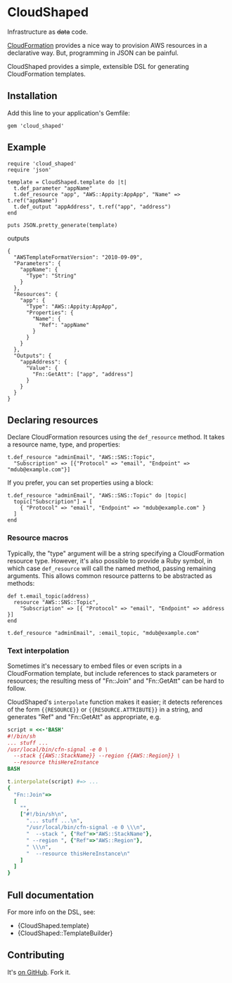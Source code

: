 # CloudShaped

Infrastructure as <del>data</del> code.

[CloudFormation][cloud_formation] provides a nice way to provision AWS resources in a declarative way.  But, programming in JSON can be painful.

CloudShaped provides a simple, extensible DSL for generating CloudFormation templates.

## Installation

Add this line to your application's Gemfile:

    gem 'cloud_shaped'

## Example

    require 'cloud_shaped'
    require 'json'

    template = CloudShaped.template do |t|
      t.def_parameter "appName"
      t.def_resource "app", "AWS::Appity:AppApp", "Name" => t.ref("appName")
      t.def_output "appAddress", t.ref("app", "address")
    end

    puts JSON.pretty_generate(template)

outputs

    {
      "AWSTemplateFormatVersion": "2010-09-09",
      "Parameters": {
        "appName": {
          "Type": "String"
        }
      },
      "Resources": {
        "app": {
          "Type": "AWS::Appity:AppApp",
          "Properties": {
            "Name": {
              "Ref": "appName"
            }
          }
        }
      },
      "Outputs": {
        "appAddress": {
          "Value": {
            "Fn::GetAtt": ["app", "address"]
          }
        }
      }
    }

## Declaring resources

Declare CloudFormation resources using the `def_resource` method.  It takes a resource name, type, and properties:

    t.def_resource "adminEmail", "AWS::SNS::Topic",
      "Subscription" => [{"Protocol" => "email", "Endpoint" => "mdub@example.com"}]

If you prefer, you can set properties using a block:

    t.def_resource "adminEmail", "AWS::SNS::Topic" do |topic|
      topic["Subscription"] = [
        { "Protocol" => "email", "Endpoint" => "mdub@example.com" }
      ]
    end

### Resource macros

Typically, the "type" argument will be a string specifying a CloudFormation resource type.  However, it's also possible to provide a Ruby symbol, in which case `def_resource` will call the named method, passing remaining arguments.  This allows common resource patterns to be abstracted as methods:

    def t.email_topic(address)
      resource "AWS::SNS::Topic",
        "Subscription" => [{ "Protocol" => "email", "Endpoint" => address }]
    end

    t.def_resource "adminEmail", :email_topic, "mdub@example.com"

### Text interpolation

Sometimes it's necessary to embed files or even scripts in a CloudFormation template, but include references to stack parameters or resources; the resulting mess of "Fn::Join" and "Fn::GetAtt" can be hard to follow.

CloudShaped's `interpolate` function makes it easier; it detects references of the form `{{RESOURCE}}` or `{{RESOURCE.ATTRIBUTE}}` in a string, and generates "Ref" and "Fn::GetAtt" as appropriate, e.g.

```ruby
script = <<-'BASH'
#!/bin/sh
... stuff ...
/usr/local/bin/cfn-signal -e 0 \
  --stack {{AWS::StackName}} --region {{AWS::Region}} \
  --resource thisHereInstance
BASH

t.interpolate(script) #=> ...
{
  "Fn::Join"=>
  [
    "",
    ["#!/bin/sh\n",
      "... stuff ...\n",
      "/usr/local/bin/cfn-signal -e 0 \\\n",
      "  --stack ", {"Ref"=>"AWS::StackName"},
      " --region ", {"Ref"=>"AWS::Region"},
      " \\\n",
      "  --resource thisHereInstance\n"
    ]
  ]
}
```

## Full documentation

For more info on the DSL, see:

* {CloudShaped.template}
* {CloudShaped::TemplateBuilder}

## Contributing

It's [on GitHub][cloud_shaped]. Fork it.

[cloud_formation]: http://aws.amazon.com/cloudformation/
[cloud_shaped]: https://github.com/mdub/cloud_shaped
